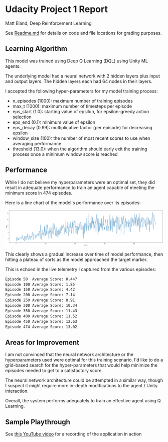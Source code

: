 # Udacity Project 1 Report
Matt Eland, Deep Reinforcement Learning

See [Readme.md](README.md) for details on code and file locations for grading purposes.

## Learning Algorithm

This model was trained using Deep Q Learning (DQL) using Unity ML agents.

The underlying model had a neural network with 2 hidden layers plus input and output layers. The hidden layers each had 64 nodes in their layers.

I accepted the following hyper-parameters for my model training process:

- n_episodes (1000): maximum number of training episodes
- max_t (1000): maximum number of timesteps per episode
- eps_start (1.0): starting value of epsilon, for epsilon-greedy action selection
- eps_end (0.1): minimum value of epsilon
- eps_decay (0.99): multiplicative factor (per episode) for decreasing epsilon
- window_size (100): the number of most recent scores to use when averaging performance
- threshold (13.0): when the algorithm should early exit the training process once a minimum window score is reached

## Performance

While I do not believe my hyperparameters were an optimal set, they did result in adequate performance to train an agent capable of meeting the minimum score in 474 episodes.

Here is a line chart of the model's performance over its episodes:

![Model Performance](PerformancePlot.png)

This clearly shows a gradual increase over time of model performance, then hitting a plateau of sorts as the model approached the target marker.

This is echoed in the live telemetry I captured from the various episodes:

```txt
Episode 50	Average Score: 0.447
Episode 100	Average Score: 1.85
Episode 150	Average Score: 4.42
Episode 200	Average Score: 7.14
Episode 250	Average Score: 8.91
Episode 300	Average Score: 10.34
Episode 350	Average Score: 11.43
Episode 400	Average Score: 11.52
Episode 450	Average Score: 12.63
Episode 474	Average Score: 13.02
```

## Areas for Improvement

I am not convinced that the neural network architecture or the hyperparameters used were optimal for this training scenario. I'd like to do a grid-based search for the hyper-parameters that would help minimize the episodes needed to get to a satisfactory score.

The neural network architecture could be attempted in a similar way, though I suspect it might require more in-depth modifications to the agent / Unity interaction.

Overall, the system performs adequately to train an effective agent using Q Learning.

## Sample Playthrough

See [this YouTube video](https://youtu.be/5HWm26aesf4) for a recording of the application in action
